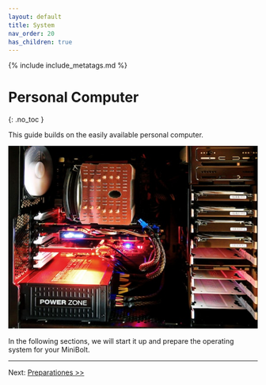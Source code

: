 ```yaml
---
layout: default
title: System
nav_order: 20
has_children: true
---
```

<!-- markdownlint-disable MD014 MD022 MD025 MD040 -->
{% include include_metatags.md %}

# Personal Computer
{: .no_toc }

This guide builds on the easily available personal computer.

![Personal Computer](../../images/personal-computer.jpg)

In the following sections, we will start it up and prepare the operating system for your MiniBolt.

---

Next: [Preparationes >>](preparations.md)
